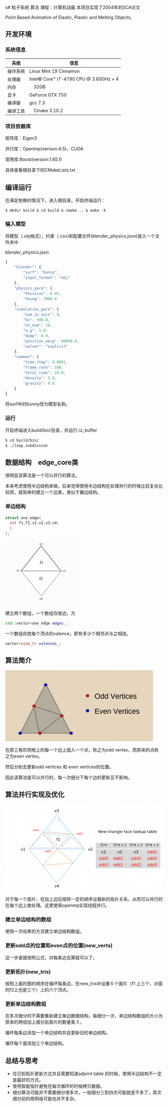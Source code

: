 s# 粒子系统 算法
课程：计算机动画
本项目实现了2004年的SCA论文 

Point Based Animation of Elastic, Plastic and Melting Objects,
## 开发环境
### 系统信息
系统 | 信息
------------ | ------------- 
操作系统 | Linux Mint 19 Cinnamon 
处理器 | Intel© Core™ i7-4790 CPU @ 3.60GHz × 4
内存　|　32GB
显卡　| GeForce GTX 750
编译器　| gcc 7.3
编译工具 |　Cmake 3.10.2
### 项目依赖库

矩阵库：Eigen3

并行库：Openmp(verison:4.5)，CUDA

常用库:Boost(version:1.65.1)

具体查看根目录下的CMakeLists.txt

## 编译运行
在满足依赖的情况下，进入根目录，开启终端运行：
```
$ mkdir build & cd build & cmake .. & make -k
```
### 输入模型
将模型（.obj格式），约束（.csv)和配置文件(blender_physics.json)放入一个文件夹中

*blender_physics.json*
```javascript
{
    "blender": {
        "surf": "bunny",
        "input_format": "obj"
    },
    "physics_para": {
        "Poission": 0.45,
        "Young": 7000.0
    },
    "simulation_para": {
        "num_in_axis": 8,
        "kv": 500.0,
        "nn_num": 10,
        "w_g": 1.0,
        "dump": 0.0,
        "position_weig": 99999.0,
        "solver": "explicit"
    },
    "common": {
        "time_step": 0.0001,
        "frame_rate": 100,
        "total_time": 10.0,
        "density": 5.0,
        "gravity": 9.8
    }
}
```
将surf中的bunny改为模型名称。
### 运行
开启终端进入build/bin/目录，并运行./z_buffer
```bash
$ cd build/bin/
$ ./loop_subdivison
```
## 数据结构　edge_core类
很明显该算法是一个可以并行的算法。

本来考虑使用半边结构来做，后来觉得使用半边结构在处理并行的时候比较复杂比较烦，就简单的建立一个边表，类似于翼边结构。
### 单边结构
```c++
struct one_edge{
  int f1,f2,v1,v2,v3,v4;
  }
};
```
![edge](https://raw.githubusercontent.com/Chongyao/loop_subdivision/master/doc/edge_small.png)

建立两个数组，一个数组存放边，为
```c++
std::vector<one_edge edges_;
```
一个数组存放每个顶点的valence，即有多少个相邻点与之相连。
```C++
vector<size_t> valences_;
```

## 算法简介
![odd](https://raw.githubusercontent.com/Chongyao/loop_subdivision/master/doc/oddeven.png)

在原三角形网格上的每一个边上插入一个点，称之为odd vertex，而原来的点称之为even vertex。

然后分别去更新odd vertices 和 even vertices的位置。

因此该算法是可以并行的，每一次细分下每个边的更新互不影响。

## 算法并行实现及优化
![odd](https://raw.githubusercontent.com/Chongyao/loop_subdivision/master/doc/struct.png)

对于每一个面片，在加上边后按照一定的顺序设置新的拓扑关系，从而可以并行的在每个边上做处理。这里使用openmp实现线程并行。
### 建立单边结构的数组
使用一次哈希的方式建立单边结构数组。
### 更新odd点的位置和even点的位置(new_verts)
这一步直接按照公式，对每条边去算就可以了。
### 更新拓扑(new_tris)
按照上面的图的顺序在循环每条边，在new_tris中设置６个面片（f1 上三个，对面的f2上也是三个）上的六个顶点。
### 更新单边结构数组
在多次细分时不需要重新建立单边数据结构，每细分一次，单边结构数组的大小为原来的两倍加上细分前面片的数量乘３。

循环每条边添加一个单边结构并且更新旧的单边结构。

循环每个面添加三个单边结构。

## 总结与思考
- 在已知拓扑更新方式并且需要知道adjoint table 的时候，使用半边结构不一定是最好的方式。
- 使用智能指针避免在每次循环的时候拷贝数据。
- 细分算法可能并不需要细分很多次，一般细分三到四次可能就差不多了，其次细分前的原网格可能也并不复杂。


